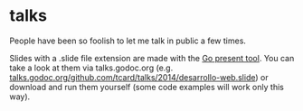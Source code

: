 talks
=====

People have been so foolish to let me talk in public a few times.

Slides with a .slide file extension are made with the [Go present tool](http://godoc.org/code.google.com/p/go.tools/present). You can take a look at them via talks.godoc.org (e.g. [talks.godoc.org/github.com/tcard/talks/2014/desarrollo-web.slide](http://talks.godoc.org/github.com/tcard/talks/2014/desarrollo-web.slide)) or download and run them yourself (some code examples will work only this way).

